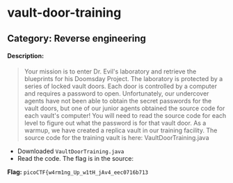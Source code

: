 # vault-door-training
## Category: Reverse engineering

#### Description:
> Your mission is to enter Dr. Evil's laboratory and retrieve the blueprints for his Doomsday Project. The laboratory is protected by a
> series of locked vault doors. Each door is controlled by a computer and requires a password to open. Unfortunately, our undercover agents
> have not been able to obtain the secret passwords for the vault doors, but one of our junior agents obtained the source code for each vault's
> computer! You will need to read the source code for each level to figure out what the password is for that vault door. As a warmup, we have
> created a replica vault in our training facility. The source code for the training vault is here: VaultDoorTraining.java
 * Downloaded `VaultDoorTraining.java`
 * Read the code. The flag is in the source:

__Flag:__ `picoCTF{w4rm1ng_Up_w1tH_jAv4_eec0716b713`
